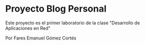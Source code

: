 # Proyecto Blog Personal #

Este proyecto es el primer laboratorio de la clase "Desarrollo de Aplicaciones en Red"

Por Fares Emanuel Gómez Cortés